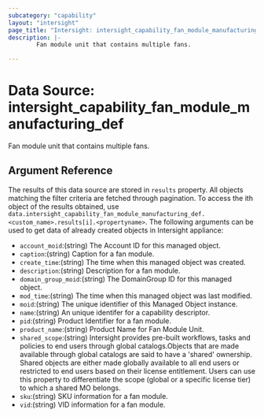 ```yaml
---
subcategory: "capability"
layout: "intersight"
page_title: "Intersight: intersight_capability_fan_module_manufacturing_def"
description: |-
        Fan module unit that contains multiple fans.

---
```


# Data Source: intersight_capability_fan_module_manufacturing_def
Fan module unit that contains multiple fans.
## Argument Reference
The results of this data source are stored in `results` property.
All objects matching the filter criteria are fetched through pagination.
To access the ith object of the results obtained, use `data.intersight_capability_fan_module_manufacturing_def.<custom_name>.results[i].<propertyname>`.
The following arguments can be used to get data of already created objects in Intersight appliance:
* `account_moid`:(string) The Account ID for this managed object. 
* `caption`:(string) Caption for a fan module. 
* `create_time`:(string) The time when this managed object was created. 
* `description`:(string) Description for a fan module. 
* `domain_group_moid`:(string) The DomainGroup ID for this managed object. 
* `mod_time`:(string) The time when this managed object was last modified. 
* `moid`:(string) The unique identifier of this Managed Object instance. 
* `name`:(string) An unique identifer for a capability descriptor. 
* `pid`:(string) Product Identifier for a fan module. 
* `product_name`:(string) Product Name for Fan Module Unit. 
* `shared_scope`:(string) Intersight provides pre-built workflows, tasks and policies to end users through global catalogs.Objects that are made available through global catalogs are said to have a 'shared' ownership. Shared objects are either made globally available to all end users or restricted to end users based on their license entitlement. Users can use this property to differentiate the scope (global or a specific license tier) to which a shared MO belongs. 
* `sku`:(string) SKU information for a fan module. 
* `vid`:(string) VID information for a fan module. 
 
